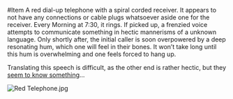 ---
---

\#Item 
A red dial-up telephone with a spiral corded receiver.
It appears to not have any connections or cable plugs whatsoever aside one for the receiver. 
Every Morning at 7:30, it rings. If picked up, a frenzied voice attempts to communicate something in hectic mannerisms of a unknown language. Only shortly after, the initial caller is soon overpowered by a deep resonating hum, which one will feel in their bones. It won’t take long until this hum is overwhelming and one feels forced to hang up. 

Translating this speech is difficult, as the other end is rather hectic, but they [seem to know something](..\..\Overviews\Prophecies.md)...

![Red Telephone.jpg](..\..\Media\AI%20Slop%202\Red%20Telephone.jpg)
